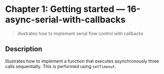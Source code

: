 # Chapter 1: Getting started &mdash; 16-async-serial-with-callbacks
> illustrates how to implement serial flow control with callbacks

## Description
Illustrates how to implement a function that executes asynchronously three calls sequentially. This is performed using `setTimeout`.
